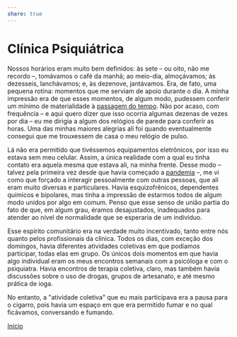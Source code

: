 ```yaml
---  
share: true  
---  
```

# Clínica Psiquiátrica  
  
Nossos horários eram muito bem definidos: às sete – ou oito, não me recordo –, tomávamos o café da manhã; ao meio-dia, almoçávamos; às dezesseis, lanchávamos; e, às dezenove, jantávamos. Era, de fato, uma pequena rotina: momentos que me serviam de apoio durante o dia. A minha impressão era de que esses momentos, de algum modo, pudessem conferir um mínimo de materialidade à [passagem do tempo](Tempo). Não por acaso, com frequência – e aqui quero dizer que isso ocorria algumas dezenas de vezes por dia – eu me dirigia a algum dos relógios de parede para conferir as horas. Uma das minhas maiores alegrias ali foi quando eventualmente consegui que me trouxessem de casa o meu relógio de pulso.  
  
Lá não era permitido que tivéssemos equipamentos eletrônicos, por isso eu estava sem meu celular. Assim, a única realidade com a qual eu tinha contato era aquela mesma que estava ali, na minha frente. Desse modo – talvez pela primeira vez desde que havia começado a [pandemia](Pandemia) –, me vi como que forçado a interagir pessoalmente com outras pessoas, que ali eram muito diversas e particulares. Havia esquizofrênicos, dependentes químicos e bipolares, mas tinha a impressão de estarmos todos de algum modo unidos por algo em comum. Penso que esse senso de união partia do fato de que, em algum grau, éramos desajustados, inadequados para atender ao nível de normalidade que se esperaria de um indivíduo.  
  
Esse espírito comunitário era na verdade muito incentivado, tanto entre nós quanto pelos profissionais da clínica. Todos os dias, com exceção dos domingos, havia diferentes atividades coletivas em que podíamos participar, todas elas em grupo. Os únicos dois momentos em que havia algo individual eram os meus encontros semanais com a psicóloga e com o psiquiatra. Havia encontros de terapia coletiva, claro, mas também havia discussões sobre o uso de drogas, grupos de artesanato, e até mesmo prática de ioga.  
  
No entanto, a "atividade coletiva" que eu mais participava era a pausa para o cigarro, pois havia um espaço em que era permitido fumar e no qual ficávamos, conversando e fumando.   
  
  
[Início](Início)